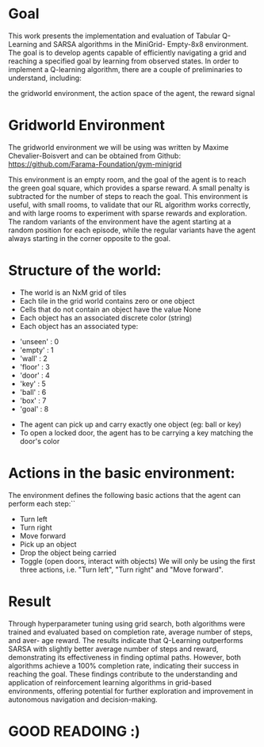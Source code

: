 # Goal
This work presents the implementation and evaluation of Tabular Q-Learning and SARSA algorithms in the MiniGrid- Empty-8x8 environment. The goal is to develop agents capable 
of efficiently navigating a grid and reaching a specified goal by learning from observed states. 
In order to implement a Q-learning algorithm, there are a couple of preliminaries to understand, including:

the gridworld environment,
the action space of the agent,
the reward signal


# Gridworld Environment
The gridworld environment we will be using was written by Maxime Chevalier-Boisvert and can be obtained from Github: https://github.com/Farama-Foundation/gym-minigrid

This environment is an empty room, and the goal of the agent is to reach the green goal square, which provides a sparse reward. A small penalty is subtracted for the number 
of steps to reach the goal. This environment is useful, with small rooms, to validate that our RL algorithm works correctly, and with large rooms to experiment with sparse 
rewards and exploration. The random variants of the environment have the agent starting at a random position for each episode, while the regular variants have the agent always 
starting in the corner opposite to the goal.

# Structure of the world:
* The world is an NxM grid of tiles
* Each tile in the grid world contains zero or one object
* Cells that do not contain an object have the value None
* Each object has an associated discrete color (string)
* Each object has an associated type:
- 'unseen' : 0
- 'empty' : 1
- 'wall' : 2
- 'floor' : 3
- 'door' : 4
- 'key' : 5
- 'ball' : 6
- 'box' : 7
- 'goal' : 8
* The agent can pick up and carry exactly one object (eg: ball or key)
* To open a locked door, the agent has to be carrying a key matching the door's color

# Actions in the basic environment:
The environment defines the following basic actions that the agent can perform each step:``

* Turn left
* Turn right
* Move forward
* Pick up an object
* Drop the object being carried
* Toggle (open doors, interact with objects)
We will only be using the first three actions, i.e. "Turn left", "Turn right" and "Move forward".

# Result
Through hyperparameter tuning using grid search, both algorithms were trained and evaluated based on completion rate, average number of steps, and aver- age reward. 
The results indicate that Q-Learning outperforms SARSA with slightly better average number of steps and reward, demonstrating its effectiveness in finding optimal paths. 
However, both algorithms achieve a 100% completion rate, indicating their success in reaching the goal. These findings contribute to the understanding and application of 
reinforcement learning algorithms in grid-based environments, offering potential for further exploration and improvement in autonomous navigation and decision-making.

# GOOD READOING :)


